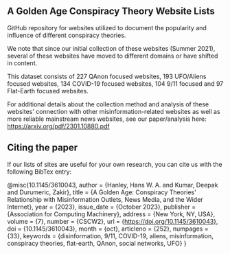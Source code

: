 ## A Golden Age Conspiracy Theory Website Lists
GitHub repository for websites utilized to document the popularity and influence of different conspiracy theories.

We note that since our initial collection of these websites (Summer 2021), several of these websites have moved to different domains or have shifted in content. 

This dataset consists of 227 QAnon focused websites, 193 UFO/Aliens focused websites, 134 COVID-19 focused websites, 104 9/11 focused and 97 Flat-Earth focused websites. 

For additional details about the collection method and analysis of these websites' connection with other misinformation-related websites as well as more reliable mainstream news websites, see our paper/analysis here: https://arxiv.org/pdf/2301.10880.pdf

## Citing the paper
If our lists of sites are useful for your own research, you can cite us with the following BibTex entry:

@misc{10.1145/3610043,
        author = {Hanley, Hans W. A. and Kumar, Deepak and Durumeric, Zakir},
        title = {A Golden Age: Conspiracy Theories' Relationship with Misinformation Outlets, News Media, and the Wider Internet},
        year = {2023},
        issue_date = {October 2023},
        publisher = {Association for Computing Machinery},
        address = {New York, NY, USA},
        volume = {7},
        number = {CSCW2},
        url = {https://doi.org/10.1145/3610043},
        doi = {10.1145/3610043},
        month = {oct},
        articleno = {252},
        numpages = {33},
        keywords = {disinformation, 9/11, COVID-19, aliens, misinformation, conspiracy theories, flat-earth, QAnon, social networks, UFO}
}

